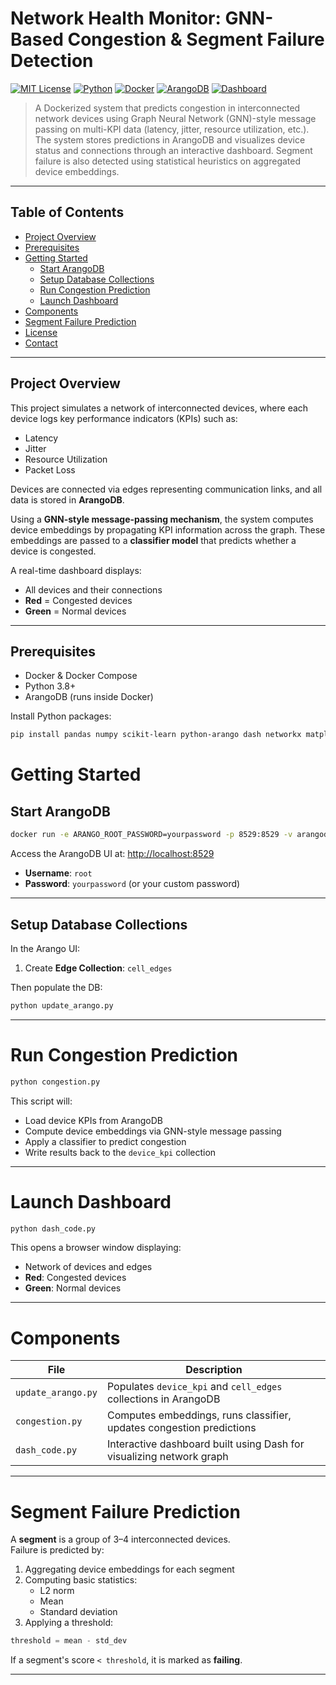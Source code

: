 #  Network Health Monitor: GNN-Based Congestion & Segment Failure Detection

[![MIT License](https://img.shields.io/badge/License-MIT-blue.svg)](LICENSE)
[![Python](https://img.shields.io/badge/Python-3.8%2B-blue.svg)](https://www.python.org/)
[![Docker](https://img.shields.io/badge/Docker-Enabled-blue.svg)](https://www.docker.com/)
[![ArangoDB](https://img.shields.io/badge/Database-ArangoDB-orange)](https://www.arangodb.com/)
[![Dashboard](https://img.shields.io/badge/Visualization-Dash-green)](https://dash.plotly.com/)

> A Dockerized system that predicts congestion in interconnected network devices using Graph Neural Network (GNN)-style message passing on multi-KPI data (latency, jitter, resource utilization, etc.). The system stores predictions in ArangoDB and visualizes device status and connections through an interactive dashboard. Segment failure is also detected using statistical heuristics on aggregated device embeddings.

---

##  Table of Contents

- [ Project Overview](#project-overview)
- [ Prerequisites](#prerequisites)
- [ Getting Started](#getting-started)
  - [Start ArangoDB](#start-arangodb)
  - [Setup Database Collections](#setup-database-collections)
  - [Run Congestion Prediction](#run-congestion-prediction)
  - [Launch Dashboard](#launch-dashboard)
- [ Components](#components)
- [ Segment Failure Prediction](#segment-failure-prediction)
- [ License](#license)
- [ Contact](#contact)

---

##  Project Overview

This project simulates a network of interconnected devices, where each device logs key performance indicators (KPIs) such as:

- Latency
- Jitter
- Resource Utilization
- Packet Loss

Devices are connected via edges representing communication links, and all data is stored in **ArangoDB**.

Using a **GNN-style message-passing mechanism**, the system computes device embeddings by propagating KPI information across the graph. These embeddings are passed to a **classifier model** that predicts whether a device is congested.

A real-time dashboard displays:
- All devices and their connections
- **Red** = Congested devices
- **Green** = Normal devices

---

##  Prerequisites

- Docker & Docker Compose  
- Python 3.8+  
- ArangoDB (runs inside Docker)

Install Python packages:
```bash
pip install pandas numpy scikit-learn python-arango dash networkx matplotlib
```

#  Getting Started

##  Start ArangoDB

```bash
docker run -e ARANGO_ROOT_PASSWORD=yourpassword -p 8529:8529 -v arangodata:/var/lib/arangodb3 arangodb
```

Access the ArangoDB UI at: [http://localhost:8529](http://localhost:8529)

- **Username**: `root`  
- **Password**: `yourpassword` (or your custom password)

---

##  Setup Database Collections

In the Arango UI:
 
1. Create **Edge Collection**: `cell_edges`

Then populate the DB:

```bash
python update_arango.py
```

---

#  Run Congestion Prediction

```bash
python congestion.py
```

This script will:

- Load device KPIs from ArangoDB  
- Compute device embeddings via GNN-style message passing  
- Apply a classifier to predict congestion  
- Write results back to the `device_kpi` collection

---

#  Launch Dashboard

```bash
python dash_code.py
```

This opens a browser window displaying:

- Network of devices and edges  
- **Red**: Congested devices  
- **Green**: Normal devices

---

#  Components

| File              | Description                                                                 |
|-------------------|-----------------------------------------------------------------------------|
| `update_arango.py` | Populates `device_kpi` and `cell_edges` collections in ArangoDB            |
| `congestion.py`    | Computes embeddings, runs classifier, updates congestion predictions       |
| `dash_code.py`     | Interactive dashboard built using Dash for visualizing network graph       |

---

#  Segment Failure Prediction

A **segment** is a group of 3–4 interconnected devices.  
Failure is predicted by:

1. Aggregating device embeddings for each segment  
2. Computing basic statistics:  
   - L2 norm  
   - Mean  
   - Standard deviation  
3. Applying a threshold:

```python
threshold = mean - std_dev
```

If a segment's score `< threshold`, it is marked as **failing**.

---


